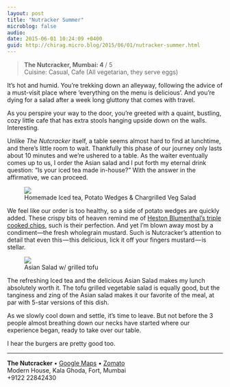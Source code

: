 ```yaml
---
layout: post
title: "Nutracker Summer"
microblog: false
audio: 
date: 2015-06-01 10:24:09 +0400
guid: http://chirag.micro.blog/2015/06/01/nutracker-summer.html
---
```

<blockquote>
<strong>The Nutcracker, Mumbai: 4 </strong>/ 5<br>Cuisine: Casual, Cafe (All vegetarian, they serve eggs)</blockquote>
<p>It’s hot and humid. You’re trekking down an alleyway, following the advice of a must-visit place where ‘everything on the menu is delicious’. And you’re dying for a salad after a week long gluttony that comes with travel.</p>
<p>As you perspire your way to the door, you’re greeted with a quaint, bustling, cozy little cafe that has extra stools hanging upside down on the walls. Interesting.</p>
<p>Unlike <em>The Nutcracker </em>itself, a table seems almost hard to find at lunchtime, and there’s little room to wait. Thankfully this phase of our journey only lasts about 10 minutes and we’re ushered to a table. As the waiter eventually comes up to us, I order the Asian salad and I put forth my eternal drink question: “Is your iced tea made in-house?” With the answer in the affirmative, we can proceed.</p>
<figure class="wp-caption">

<img src="https://cdtestweb.files.wordpress.com/2015/06/81dd4-1j4380gdsjzwrpmb8j_yx_a.jpeg">

<figcaption class="wp-caption-text">Homemade Iced tea, Potato Wedges &amp; Chargrilled Veg Salad</figcaption></figure><p>We feel like our order is too healthy, so a side of potato wedges are quickly added. These crispy bits of heaven remind me of <a href="https://youtu.be/F-VsLRVemzk?t=2m13s" target="_blank">Heston Blumenthal’s triple cooked chips</a>, such is their perfection. And yet I’m blown away most by a condiment—the fresh wholegrain mustard. Such is Nutcracker’s attention to detail that even this — this delicious, lick it off your fingers mustard — is stellar.</p>
<figure class="wp-caption">

<img src="https://cdtestweb.files.wordpress.com/2015/06/90819-16awc17-gfpi8qpzddirk9w.jpeg">

<figcaption class="wp-caption-text">Asian Salad w/ grilled tofu</figcaption></figure><p>The refreshing Iced tea and the delicious Asian Salad makes my lunch absolutely worth it. The tofu grilled vegetable salad is equally good, but the tanginess and zing of the Asian salad makes it our favorite of the meal, at par with 5-star versions of this dish.</p>
<p>As we slowly cool down and settle, it’s time to leave. But not before the 3 people almost breathing down our necks have started where our experience began, ready to take over our table.</p>
<p>I hear the burgers are pretty good too.</p>
<hr>
<p><strong>The Nutcracker </strong>• <a href="https://www.google.com/maps/place/Nutcracker/@18.92845,72.833752,17z/data=!3m1!4b1!4m2!3m1!1s0x3be7d1c3808a06e7:0x8d5a681939c46f10?hl=en" target="_blank">Google Maps</a> • <a href="https://www.zomato.com/mumbai/the-nutcracker-fort" target="_blank">Zomato</a><br>Modern House, Kala Ghoda, Fort, Mumbai<br>+9122 22842430</p>
